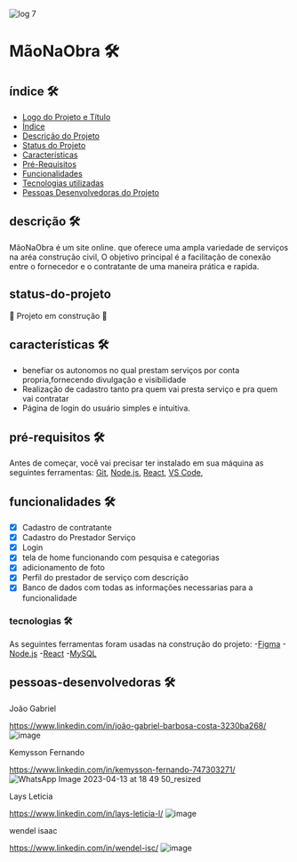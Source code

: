 ![log 7](https://github.com/MaoNaObraa/MaoNaObra/assets/130847061/e2dce28e-acdf-46f6-8a0e-ab12c5d56655)


# MãoNaObra 🛠️

## índice 🛠️

* [Logo do Projeto e Título](#logo)
* [Índice](#índice)
* [Descrição do Projeto](#descrição)
* [Status do Projeto](#status-do-projeto)
* [Características](#características)
* [Pré-Requisitos](#pré-requisitos)
* [Funcionalidades](#funcionalidades)
* [Tecnologias utilizadas](#tecnologias)
* [Pessoas Desenvolvedoras do Projeto](#pessoas-desenvolvedoras)

## descrição 🛠️
MãoNaObra é um site online. que oferece uma ampla variedade de serviços na aréa construção civil, O objetivo principal é a facilitação de conexão entre o fornecedor e o contratante de uma maneira prática e rapida.


## status-do-projeto 

 🚧 Projeto em construção  🚧

## características 🛠️

- benefiar os autonomos no qual prestam serviços por conta propria,fornecendo divulgação e visibilidade
- Realização de cadastro tanto pra quem vai presta serviço e pra quem vai contratar
- Página de login do usuário simples e intuitiva.

## pré-requisitos 🛠️
Antes de começar, você vai precisar ter instalado em sua máquina as seguintes ferramentas:
[Git](https://git-scm.com),
[Node.js](https://nodejs.org/en/),
[React](https://pt-br.reactjs.org/),
[VS Code](https://code.visualstudio.com/download),


## funcionalidades 🛠️

- [x] Cadastro de contratante
- [x] Cadastro do Prestador Serviço
- [x] Login
- [x] tela de home funcionando com pesquisa e categorias
- [x] adicionamento de foto 
- [x] Perfil do prestador de serviço com descrição
- [x] Banco de dados com todas as informações necessarias para a funcionalidade

### tecnologias 🛠️

As seguintes ferramentas foram usadas na construção do projeto:
-[Figma](https://www.figma.com/)
-[Node.js](https://nodejs.org/en/)
-[React](https://pt-br.reactjs.org/)
-[MySQL](https://mysql.com/)

## pessoas-desenvolvedoras 🛠️

João Gabriel

https://www.linkedin.com/in/joão-gabriel-barbosa-costa-3230ba268/
![image](https://github.com/MaoNaObraa/MaoNaObra/assets/130847061/48a118a1-a62f-4a56-9886-99164e3b7561)




Kemysson Fernando

https://www.linkedin.com/in/kemysson-fernando-747303271/
![WhatsApp Image 2023-04-13 at 18 49 50_resized](https://github.com/MaoNaObraa/MaoNaObra/assets/130847061/1ae779fb-bc02-4109-b234-9d6cda701109)

Lays Leticia

https://www.linkedin.com/in/lays-leticia-l/
![image](https://github.com/MaoNaObraa/MaoNaObra/assets/130847061/8d253577-71da-4dac-9edd-f4c668cc9259)


wendel isaac

https://www.linkedin.com/in/wendel-isc/
![image](https://github.com/MaoNaObraa/MaoNaObra/assets/130847061/b6f7216d-f331-49c3-bf49-af0d41068942)
